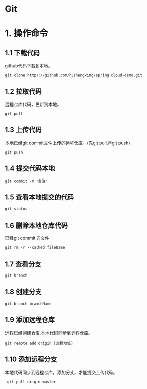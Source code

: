 # Git

#  1.  操作命令

## 1.1 下载代码
github代码下载到本地。

	git clone https://github.com/huzhengxing/spring-cloud-demo.git

## 1.2 拉取代码
远程仓库代码，更新到本地。

	git pull


## 1.3 上传代码
本地已经git commit文件上传的远程仓库。(先git pull,再git push)

	git push



## 1.4 提交代码本地

	git commit -m "备注"


## 1.5 查看本地提交的代码
	git status


## 1.6 删除本地仓库代码
已经git commit 的文件

	git rm -r --cached fileName


## 1.7  查看分支 

	git branch

## 1.8  创建分支

	git branch branchName




## 1.9  添加远程仓库
远程已经创建仓库,本地代码同步到远程仓库。

	git remote add origin [远程地址]


## 1.10  添加远程分支
本地代码同步到远程仓库，添加分支，才能提交上传代码。

	 git pull origin master